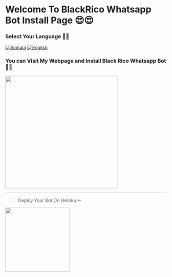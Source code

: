 # Welcome To BlackRico Whatsapp Bot Install Page 😍😍

### Select Your Language 🛑🛑
  [![Sinhala](https://img.shields.io/badge/Select-Sinhala-red.svg)](https://github.com/Dinuka01/BlackRico/blob/main/README-SI.md)
  [![English](https://img.shields.io/badge/Select-English-green.svg)](https://github.com/Dinuka01/BlackRico/blob/main/README.md)

### You can Visit My Webpage and Install Black Rico Whatsapp Bot🎁🎁

<a href="https://dinuka01.github.io/">
<img src="https://images.squarespace-cdn.com/content/v1/580515742e69cfedd1fbef58/1525386767826-Z6T2PAXQD6PZJFNGY14U/ke17ZwdGBToddI8pDm48kGzbt7cz3CKX9Rsta-RdWeJZw-zPPgdn4jUwVcJE1ZvWQUxwkmyExglNqGp0IvTJZUJFbgE-7XRK3dMEBRBhUpwXPcCdCfJzTjuw7eD5qoJaUvNnrlJ7-JqE3xnP9OqaaXMr3zNNd3H5Lklmgn1mB80/getbutton.png" width="350"></br></a>
</div>


---
> Deploy Your Bot On Heroku ✏
<div align="left"><a href="https://dashboard.heroku.com/new?template=https://github.com/Dinuka01/BlackRico.git"><img src="https://i.ibb.co/WPRfjrZ/c6eb7d6b6606.png" width="200" ></a></div>


